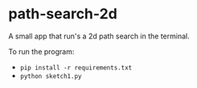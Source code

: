 # path-search-2d

A small app that run's a 2d path search in the terminal.

To run the program:

- `pip install -r requirements.txt`
- `python sketch1.py`
